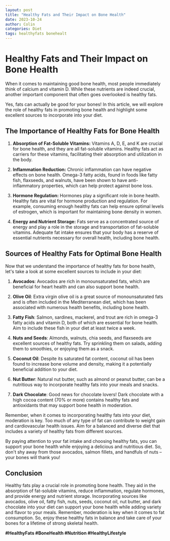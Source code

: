```yaml
---
layout: post
title: "Healthy Fats and Their Impact on Bone Health"
date: 2023-10-24
author: Colin
categories: Diet
tags: healthyfats bonehealt
---
```


# Healthy Fats and Their Impact on Bone Health

When it comes to maintaining good bone health, most people immediately think of calcium and vitamin D. While these nutrients are indeed crucial, another important component that often goes overlooked is healthy fats. 

Yes, fats can actually be good for your bones! In this article, we will explore the role of healthy fats in promoting bone health and highlight some excellent sources to incorporate into your diet.

## The Importance of Healthy Fats for Bone Health

1. **Absorption of Fat-Soluble Vitamins:** Vitamins A, D, E, and K are crucial for bone health, and they are all fat-soluble vitamins. Healthy fats act as carriers for these vitamins, facilitating their absorption and utilization in the body.

2. **Inflammation Reduction:** Chronic inflammation can have negative effects on bone health. Omega-3 fatty acids, found in foods like fatty fish, flaxseeds, and walnuts, have been shown to have anti-inflammatory properties, which can help protect against bone loss.

3. **Hormone Regulation:** Hormones play a significant role in bone health. Healthy fats are vital for hormone production and regulation. For example, consuming enough healthy fats can help ensure optimal levels of estrogen, which is important for maintaining bone density in women.

4. **Energy and Nutrient Storage:** Fats serve as a concentrated source of energy and play a role in the storage and transportation of fat-soluble vitamins. Adequate fat intake ensures that your body has a reserve of essential nutrients necessary for overall health, including bone health.

## Sources of Healthy Fats for Optimal Bone Health

Now that we understand the importance of healthy fats for bone health, let's take a look at some excellent sources to include in your diet:

1. **Avocados**: Avocados are rich in monounsaturated fats, which are beneficial for heart health and can also support bone health.

2. **Olive Oil**: Extra virgin olive oil is a great source of monounsaturated fats and is often included in the Mediterranean diet, which has been associated with numerous health benefits, including bone health.

3. **Fatty Fish**: Salmon, sardines, mackerel, and trout are rich in omega-3 fatty acids and vitamin D, both of which are essential for bone health. Aim to include these fish in your diet at least twice a week.

4. **Nuts and Seeds**: Almonds, walnuts, chia seeds, and flaxseeds are excellent sources of healthy fats. Try sprinkling them on salads, adding them to smoothies, or enjoying them as a snack.

5. **Coconut Oil**: Despite its saturated fat content, coconut oil has been found to increase bone volume and density, making it a potentially beneficial addition to your diet.

6. **Nut Butter**: Natural nut butter, such as almond or peanut butter, can be a nutritious way to incorporate healthy fats into your meals and snacks.

7. **Dark Chocolate**: Good news for chocolate lovers! Dark chocolate with a high cocoa content (70% or more) contains healthy fats and antioxidants that may support bone health in moderation.

Remember, when it comes to incorporating healthy fats into your diet, moderation is key. Too much of any type of fat can contribute to weight gain and cardiovascular health issues. Aim for a balanced and diverse diet that includes a variety of healthy fats from different sources.

By paying attention to your fat intake and choosing healthy fats, you can support your bone health while enjoying a delicious and nutritious diet. So, don't shy away from those avocados, salmon fillets, and handfuls of nuts – your bones will thank you!

## Conclusion

Healthy fats play a crucial role in promoting bone health. They aid in the absorption of fat-soluble vitamins, reduce inflammation, regulate hormones, and provide energy and nutrient storage. Incorporating sources like avocados, olive oil, fatty fish, nuts, seeds, coconut oil, nut butter, and dark chocolate into your diet can support your bone health while adding variety and flavor to your meals. Remember, moderation is key when it comes to fat consumption. So, enjoy these healthy fats in balance and take care of your bones for a lifetime of strong skeletal health.

**#HealthyFats #BoneHealth #Nutrition #HealthyLifestyle**